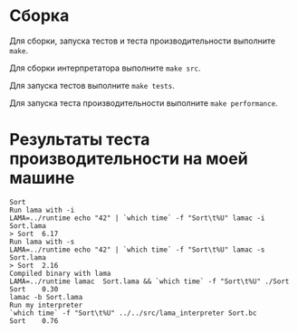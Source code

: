 # Сборка

Для сборки, запуска тестов и теста производительности выполните `make`.

Для сборки интерпретатора выполните `make src`.

Для запуска тестов выполните `make tests`.

Для запуска теста производительности выполните `make performance`.


# Результаты теста производительности на моей машине

```
Sort
Run lama with -i
LAMA=../runtime echo "42" | `which time` -f "Sort\t%U" lamac -i Sort.lama
> Sort  6.17
Run lama with -s
LAMA=../runtime echo "42" | `which time` -f "Sort\t%U" lamac -s Sort.lama
> Sort  2.16
Compiled binary with lama
LAMA=../runtime lamac  Sort.lama && `which time` -f "Sort\t%U" ./Sort
Sort    0.30
lamac -b Sort.lama
Run my interpreter
`which time` -f "Sort\t%U" ../../src/lama_interpreter Sort.bc 
Sort    0.76
```